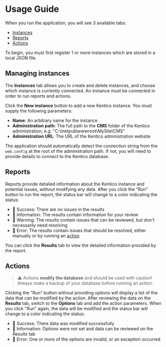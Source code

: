 # Usage Guide

When you run the application, you will see 3 available tabs:

- [Instances](#managing-instances)
- [Reports](#reports)
- [Actions](#actions)

To begin, you must first register 1 or more instances which are stored in a local JSON file.

## Managing instances

The __Instances__ tab allows you to create and delete instances, and choose which instance is currently connected. An instance _must_ be connected in order to run reports and actions.

Click the __New instance__ button to add a new Kentico instance. You must supply the following parameters:

- __Name__: An arbitrary name for the instance
- __Administration path__: The full path to the __CMS__ folder of the Kentico administration, e.g. "C:\inetpub\wwwroot\MySite\CMS"
- __Administration URL__: The URL of the Kentico administration website

The application should automatically detect the connection string from the `web.config` at the root of the administration path. If not, you will need to provide details to connect to the Kentico database.

## Reports

Reports provide detailed information about the Kentico instance and potential issues, _without_ modifying any data. After you click the "Run" button to run the report, the status bar will change to a color indicating the status:

- :green_book: Success: There are no issues in the results
- :blue_book: Information: The results contain information for your review
- :orange_book: Warning: The results contain issues that can be reviewed, but don't necessarily need resolving
- :closed_book: Error: The results contain issues that should be resolved, either manually or by running an [action](#actions)

You can click the __Results__ tab to view the detailed information provided by the report.

## Actions

> :warning: Actions __modify the database__ and should be used with caution! Always make a backup of your database before running an action.

Clicking the "Run" button without providing options will display a list of the data that can be modified by the action. After reviewing the data on the __Results__ tab, switch to the __Options__ tab and add the action parameters. When you click "Run" again, the data will be modified and the status bar will change to a color indicating the status:

- :green_book: Success: There data was modified successfully
- :blue_book: Information: Options were not set and data can be reviewed on the Results tab
- :closed_book: Error: One or more of the options are invalid, or an exception occurred
